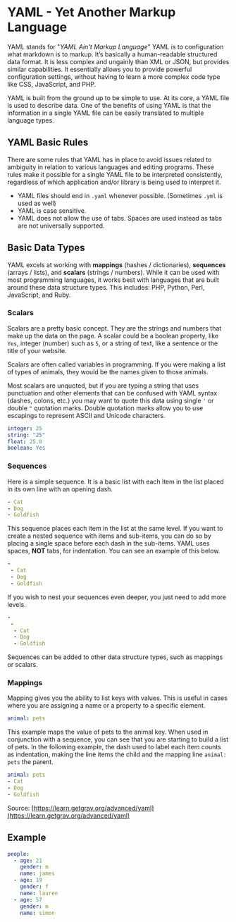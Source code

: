 # YAML - Yet Another Markup Language

YAML stands for "_YAML Ain't Markup Language_" YAML is to configuration what markdown is to markup. It’s basically a human-readable structured data format. It is less complex and ungainly than XML or JSON, but provides similar capabilities. It essentially allows you to provide powerful configuration settings, without having to learn a more complex code type like CSS, JavaScript, and PHP.

YAML is built from the ground up to be simple to use. At its core, a YAML file is used to describe data. One of the benefits of using YAML is that the information in a single YAML file can be easily translated to multiple language types.

## YAML Basic Rules

There are some rules that YAML has in place to avoid issues related to ambiguity in relation to various languages and editing programs. These rules make it possible for a single YAML file to be interpreted consistently, regardless of which application and/or library is being used to interpret it.

* YAML files should end in `.yaml` whenever possible. \(Sometimes `.yml` is used as well\) 
* YAML is case sensitive.
* YAML does not allow the use of tabs. Spaces are used instead as tabs are not universally supported.

## Basic Data Types

YAML excels at working with **mappings** \(hashes / dictionaries\), **sequences** \(arrays / lists\), and **scalars** \(strings / numbers\). While it can be used with most programming languages, it works best with languages that are built around these data structure types. This includes: PHP, Python, Perl, JavaScript, and Ruby.

### Scalars

Scalars are a pretty basic concept. They are the strings and numbers that make up the data on the page. A scalar could be a boolean property, like `Yes`, integer \(number\) such as `5`, or a string of text, like a sentence or the title of your website.

Scalars are often called variables in programming. If you were making a list of types of animals, they would be the names given to those animals.

Most scalars are unquoted, but if you are typing a string that uses punctuation and other elements that can be confused with YAML syntax \(dashes, colons, etc.\) you may want to quote this data using single `'` or double `"` quotation marks. Double quotation marks allow you to use escapings to represent ASCII and Unicode characters.

```yaml
integer: 25
string: "25"
float: 25.0
boolean: Yes
```

### Sequences

Here is a simple sequence. It is a basic list with each item in the list placed in its own line with an opening dash.

```yaml
- Cat
- Dog
- Goldfish
```

This sequence places each item in the list at the same level. If you want to create a nested sequence with items and sub-items, you can do so by placing a single space before each dash in the sub-items. YAML uses spaces, **NOT** tabs, for indentation. You can see an example of this below.

```yaml
-
 - Cat
 - Dog
 - Goldfish
```

If you wish to nest your sequences even deeper, you just need to add more levels.

```yaml
-
 -
  - Cat
  - Dog
  - Goldfish
```

Sequences can be added to other data structure types, such as mappings or scalars.

### Mappings

Mapping gives you the ability to list keys with values. This is useful in cases where you are assigning a name or a property to a specific element.

```yaml
animal: pets
```

This example maps the value of pets to the animal key. When used in conjunction with a sequence, you can see that you are starting to build a list of pets. In the following example, the dash used to label each item counts as indentation, making the line items the child and the mapping line `animal: pets` the parent.

```yaml
animal: pets
- Cat
- Dog
- Goldfish
```

Source: [https://learn.getgrav.org/advanced/yaml](https://learn.getgrav.org/advanced/yaml)

## Example

```yaml
people:
  - age: 21
    gender: m
    name: james
  - age: 19
    gender: f
    name: lauren
  - age: 57
    gender: m
    name: simon
```
